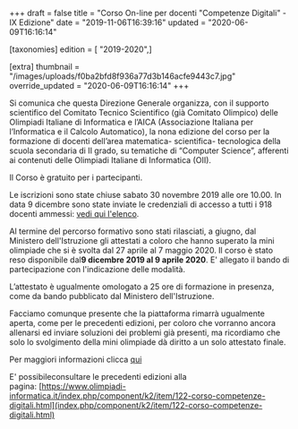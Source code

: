 +++
draft = false
title = "Corso On-line per docenti \"Competenze Digitali\" - IX Edizione"
date = "2019-11-06T16:39:16"
updated = "2020-06-09T16:16:14"

[taxonomies]
edition = [ "2019-2020",]

[extra]
thumbnail = "/images/uploads/f0ba2bfd8f936a77d3b146acfe9443c7.jpg"
override_updated = "2020-06-09T16:16:14"
+++

Si comunica che questa Direzione Generale organizza, con il supporto scientifico del Comitato Tecnico Scientifico (già Comitato Olimpico) delle Olimpiadi Italiane di Informatica e l’AICA (Associazione Italiana per l’Informatica e il Calcolo Automatico), la nona edizione del corso per la formazione di docenti dell’area matematica- scientifica- tecnologica della scuola secondaria di II grado, su tematiche di “Computer Science”, afferenti ai contenuti delle Olimpiadi Italiane di Informatica (OII).

Il Corso è gratuito per i partecipanti.

Le iscrizioni sono state chiuse sabato 30 novembre 2019 alle ore 10.00. In data 9 dicembre sono state inviate le credenziali di accesso a tutti i 918 docenti ammessi: [vedi qui l'elenco](/oldsite/176/docenti-ammessi-ix-edizione.pdf).

Al termine del percorso formativo sono stati rilasciati, a giugno, dal Ministero dell'Istruzione gli attestati a coloro che hanno superato la mini olimpiade che si è svolta dal 27 aprile al 7 maggio 2020. Il corso è stato reso disponibile dal**9 dicembre 2019 al 9 aprile 2020**. E' allegato il bando di partecipazione con l'indicazione delle modalità.

L’attestato è ugualmente omologato a 25 ore di formazione in presenza, come da bando pubblicato dal Ministero dell'Istruzione.

Facciamo comunque presente che la piattaforma rimarrà ugualmente aperta, come per le precedenti edizioni, per coloro che vorranno ancora allenarsi ed inviare soluzioni dei problemi già presenti, ma ricordiamo che solo lo svolgimento della mini olimpiade dà diritto a un solo attestato finale.

Per maggiori informazioni clicca [qui](https://www.miur.gov.it/web/guest/-/avviso-prot-n-22115-del-29-ottobre-2019)

E' possibileconsultare le precedenti edizioni alla pagina: [https://www.olimpiadi-informatica.it/index.php/component/k2/item/122-corso-competenze-digitali.html](index.php/component/k2/item/122-corso-competenze-digitali.html)
